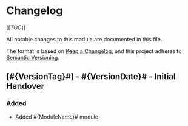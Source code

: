 # Changelog
<!-- markdownlint-disable MD024 -->

[[_TOC_]]

All notable changes to this module are documented in this file.

The format is based on [Keep a Changelog](https://keepachangelog.com/en/1.0.0/),
and this project adheres to [Semantic Versioning](https://semver.org/spec/v2.0.0.html).

<!-- ## [Unreleased]
### Added
### Changed
### Removed -->

## [#{VersionTag}#] - #{VersionDate}# - Initial Handover

### Added

- Added #{ModuleName}# module
